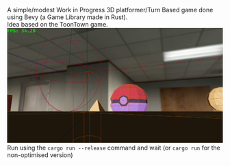 A simple/modest Work in Progress 3D platformer/Turn Based game done using Bevy (a Game Library made in Rust).  
Idea based on the ToonTown game.  
![screen of the game](screenshots/ScreenshotThe2025-03-01-SatAt1.26.51Num0.png)
Run using the `cargo run --release` command and wait (or `cargo run` for the non-optimised version)
